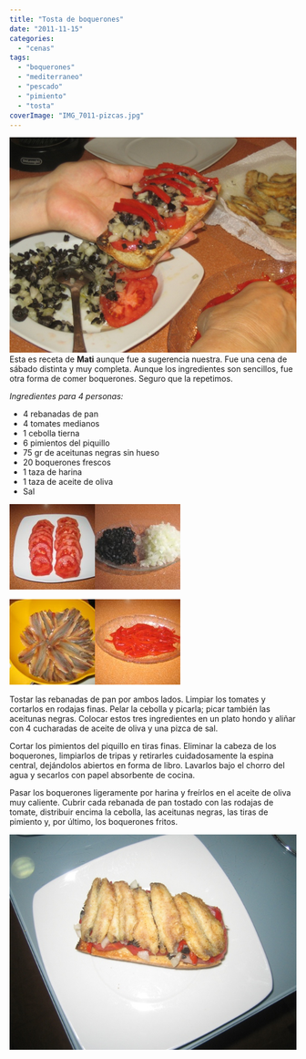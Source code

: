 ```yaml
---
title: "Tosta de boquerones"
date: "2011-11-15"
categories:
  - "cenas"
tags:
  - "boquerones"
  - "mediterraneo"
  - "pescado"
  - "pimiento"
  - "tosta"
coverImage: "IMG_7011-pizcas.jpg"
---
```




![](images/IMG_7009-pizcas.jpg "IMG_7009 pizcas") [](/2011/tosta-de-boquerones/img_6994-pizcas) Esta es receta de **Mati** aunque fue a sugerencia nuestra. Fue una cena de sábado distinta y muy completa. Aunque los ingredientes son sencillos, fue otra forma de comer boquerones. Seguro que la repetimos.

_Ingredientes para 4 personas:_

- 4 rebanadas de pan
- 4 tomates medianos
- 1 cebolla tierna
- 6 pimientos del piquillo
- 75 gr de aceitunas negras sin hueso
- 20 boquerones frescos
- 1 taza de harina
- 1 taza de aceite de oliva
- Sal

![](images/IMG_6994-pizcas-150x150.jpg "IMG_6994 pizcas")![](images/IMG_6995-pizcas-150x150.jpg "IMG_6995 pizcas")

![](images/IMG_7000-pizcas-150x150.jpg "IMG_7000 pizcas")![](images/IMG_6998-pizcas-150x150.jpg "IMG_6998 pizcas")

Tostar las rebanadas de pan por ambos lados. Limpiar los tomates y cortarlos en rodajas finas. Pelar la cebolla y picarla; picar también las aceitunas negras. Colocar estos tres ingredientes en un plato hondo y aliñar con 4 cucharadas de aceite de oliva y una pizca de sal.

Cortar los pimientos del piquillo en tiras finas. Eliminar la cabeza de los boquerones, limpiarlos de tripas y retirarles cuidadosamente la espina central, dejándolos abiertos en forma de libro. Lavarlos bajo el chorro del agua y secarlos con papel absorbente de cocina.

Pasar los boquerones ligeramente por harina y freírlos en el aceite de oliva muy caliente. Cubrir cada rebanada de pan tostado con las rodajas de tomate, distribuir encima la cebolla, las aceitunas negras, las tiras de pimiento y, por último, los boquerones fritos.

![](images/IMG_7011-pizcas.jpg "IMG_7011 pizcas")
